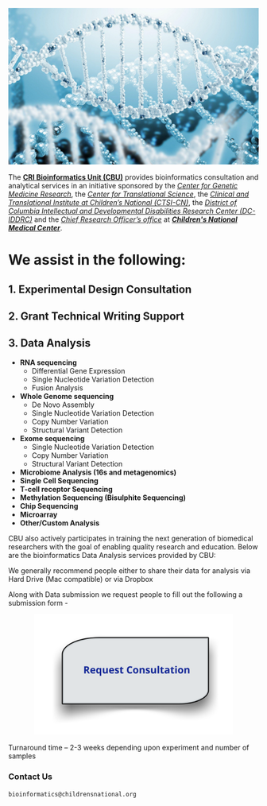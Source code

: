 <p align="center">
    <img src="images/dna2.jpg" />
</p>  

The **[CRI Bioinformatics Unit (CBU)](https://bi-ctsicn.github.io/CBU/)** provides bioinformatics consultation and analytical services in an initiative sponsored by the _[Center for Genetic Medicine Research](https://childrensnational.org/research-and-education/center-for-genetic-medicine-research)_, the _[Center for Translational Science](https://childrensnational.org/research-and-education/center-for-translational-science)_, the _[Clinical and Translational Institute at Children’s National (CTSI-CN)](https://www.ctsicn.org/)_, the _[District of Columbia Intellectual and Developmental Disabilities Research Center (DC-IDDRC)](http://www.dciddrc.org/)_ and the _[Chief Research Officer’s office](https://childrensnational.org/research-and-education/about-cri/faculty-and-leadership-directory/vittorio-gallo)_ at _**[Children's National Medical Center](https://childrensnational.org/)**_.

# We assist in the following:

## **1. Experimental Design Consultation**

## **2. Grant Technical Writing Support**

## **3. Data Analysis**
 
* **RNA sequencing**
    * Differential Gene Expression  
    * Single Nucleotide Variation Detection 
    * Fusion Analysis
* **Whole Genome sequencing**
    * De Novo Assembly 
    * Single Nucleotide Variation Detection 
    * Copy Number Variation 
    * Structural Variant Detection
* **Exome sequencing**
    * Single Nucleotide Variation Detection 
    * Copy Number Variation 
    * Structural Variant Detection
* **Microbiome Analysis (16s and metagenomics)**
* **Single Cell Sequencing**
* **T-cell receptor Sequencing** 
* **Methylation Sequencing (Bisulphite Sequencing)**
* **Chip Sequencing**
* **Microarray**
* **Other/Custom Analysis**

CBU also actively participates in training the next generation of biomedical researchers with the goal of enabling quality research and education. Below are the bioinformatics Data Analysis services provided by CBU:

We generally recommend people either to share their data for analysis via Hard Drive (Mac compatible) or via Dropbox

Along with Data submission we request people to fill out the following a submission form -
<p align="center">
  <a href="http://j.mp/2FSWz7s">
      <img src="images/request2.png" alt="http://j.mp/2FSWz7s" width="400" />
  </a>
</p>     

Turnaround time – 2-3 weeks depending upon experiment and number of samples


### **Contact Us**
`bioinformatics@childrensnational.org`

